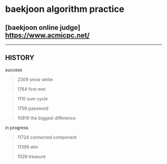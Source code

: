 # baekjoon algorithm practice

## [baekjoon online judge] https://www.acmicpc.net/

<hr/>

## HISTORY

success

> 2309 snow white

> 1764 first met

> 1110 sum cycle

> 1759 password

> 10819 the biggest difference

in progress

> 11724 connected component

> 11399 atm

> 1026 treasure
